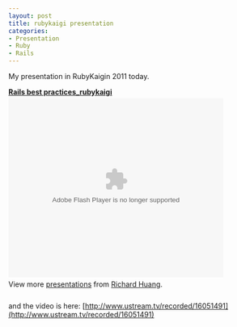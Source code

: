```yaml
---
layout: post
title: rubykaigi presentation
categories:
- Presentation
- Ruby
- Rails
---
```

My presentation in RubyKaigin 2011 today.

<div style="width:425px" id="__ss_8617337"><strong style="display:block;margin:12px 0 4px"><a href="http://www.slideshare.net/flyerhzm/rails-best-practicesrubykaigi" title="Rails best practices_rubykaigi">Rails best practices_rubykaigi</a></strong><object id="__sse8617337" width="425" height="355"><param name="movie" value="http://static.slidesharecdn.com/swf/ssplayer2.swf?doc=railsbestpracticesrubykaigi-110717075124-phpapp02&stripped_title=rails-best-practicesrubykaigi&userName=flyerhzm" /><param name="allowFullScreen" value="true"/><param name="allowScriptAccess" value="always"/><embed name="__sse8617337" src="http://static.slidesharecdn.com/swf/ssplayer2.swf?doc=railsbestpracticesrubykaigi-110717075124-phpapp02&stripped_title=rails-best-practicesrubykaigi&userName=flyerhzm" type="application/x-shockwave-flash" allowscriptaccess="always" allowfullscreen="true" width="425" height="355"></embed></object><div style="padding:5px 0 12px">View more <a href="http://www.slideshare.net/">presentations</a> from <a href="http://www.slideshare.net/flyerhzm">Richard Huang</a>.</div></div>

and the video is here: [http://www.ustream.tv/recorded/16051491](http://www.ustream.tv/recorded/16051491)
